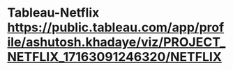 # Tableau-Netflix https://public.tableau.com/app/profile/ashutosh.khadaye/viz/PROJECT_NETFLIX_17163091246320/NETFLIX
